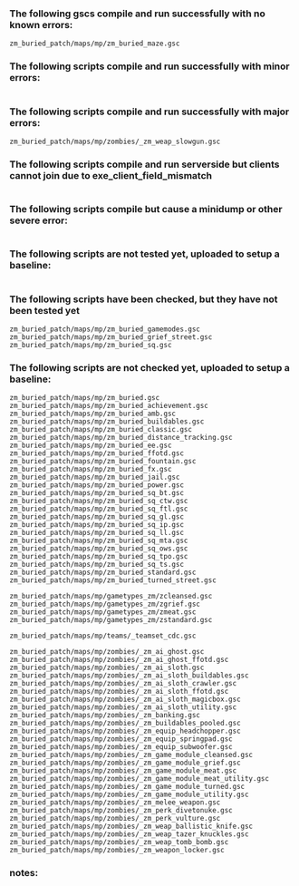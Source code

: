 ### The following gscs compile and run successfully with no known errors:
```
zm_buried_patch/maps/mp/zm_buried_maze.gsc
```
### The following scripts compile and run successfully with minor errors:
```
```
### The following scripts compile and run successfully with major errors:
```
zm_buried_patch/maps/mp/zombies/_zm_weap_slowgun.gsc
```
### The following scripts compile and run serverside but clients cannot join due to exe_client_field_mismatch
```
```
### The following scripts compile but cause a minidump or other severe error:
```
```
### The following scripts are not tested yet, uploaded to setup a baseline:
```
```
### The following scripts have been checked, but they have not been tested yet
```
zm_buried_patch/maps/mp/zm_buried_gamemodes.gsc
zm_buried_patch/maps/mp/zm_buried_grief_street.gsc
zm_buried_patch/maps/mp/zm_buried_sq.gsc

```
### The following scripts are not checked yet, uploaded to setup a baseline:
```
zm_buried_patch/maps/mp/zm_buried.gsc
zm_buried_patch/maps/mp/zm_buried_achievement.gsc
zm_buried_patch/maps/mp/zm_buried_amb.gsc
zm_buried_patch/maps/mp/zm_buried_buildables.gsc
zm_buried_patch/maps/mp/zm_buried_classic.gsc
zm_buried_patch/maps/mp/zm_buried_distance_tracking.gsc
zm_buried_patch/maps/mp/zm_buried_ee.gsc
zm_buried_patch/maps/mp/zm_buried_ffotd.gsc
zm_buried_patch/maps/mp/zm_buried_fountain.gsc
zm_buried_patch/maps/mp/zm_buried_fx.gsc
zm_buried_patch/maps/mp/zm_buried_jail.gsc
zm_buried_patch/maps/mp/zm_buried_power.gsc
zm_buried_patch/maps/mp/zm_buried_sq_bt.gsc
zm_buried_patch/maps/mp/zm_buried_sq_ctw.gsc
zm_buried_patch/maps/mp/zm_buried_sq_ftl.gsc
zm_buried_patch/maps/mp/zm_buried_sq_gl.gsc
zm_buried_patch/maps/mp/zm_buried_sq_ip.gsc
zm_buried_patch/maps/mp/zm_buried_sq_ll.gsc
zm_buried_patch/maps/mp/zm_buried_sq_mta.gsc
zm_buried_patch/maps/mp/zm_buried_sq_ows.gsc
zm_buried_patch/maps/mp/zm_buried_sq_tpo.gsc
zm_buried_patch/maps/mp/zm_buried_sq_ts.gsc
zm_buried_patch/maps/mp/zm_buried_standard.gsc
zm_buried_patch/maps/mp/zm_buried_turned_street.gsc

zm_buried_patch/maps/mp/gametypes_zm/zcleansed.gsc
zm_buried_patch/maps/mp/gametypes_zm/zgrief.gsc
zm_buried_patch/maps/mp/gametypes_zm/zmeat.gsc
zm_buried_patch/maps/mp/gametypes_zm/zstandard.gsc

zm_buried_patch/maps/mp/teams/_teamset_cdc.gsc

zm_buried_patch/maps/mp/zombies/_zm_ai_ghost.gsc
zm_buried_patch/maps/mp/zombies/_zm_ai_ghost_ffotd.gsc
zm_buried_patch/maps/mp/zombies/_zm_ai_sloth.gsc
zm_buried_patch/maps/mp/zombies/_zm_ai_sloth_buildables.gsc
zm_buried_patch/maps/mp/zombies/_zm_ai_sloth_crawler.gsc
zm_buried_patch/maps/mp/zombies/_zm_ai_sloth_ffotd.gsc
zm_buried_patch/maps/mp/zombies/_zm_ai_sloth_magicbox.gsc
zm_buried_patch/maps/mp/zombies/_zm_ai_sloth_utility.gsc
zm_buried_patch/maps/mp/zombies/_zm_banking.gsc
zm_buried_patch/maps/mp/zombies/_zm_buildables_pooled.gsc
zm_buried_patch/maps/mp/zombies/_zm_equip_headchopper.gsc
zm_buried_patch/maps/mp/zombies/_zm_equip_springpad.gsc
zm_buried_patch/maps/mp/zombies/_zm_equip_subwoofer.gsc
zm_buried_patch/maps/mp/zombies/_zm_game_module_cleansed.gsc
zm_buried_patch/maps/mp/zombies/_zm_game_module_grief.gsc
zm_buried_patch/maps/mp/zombies/_zm_game_module_meat.gsc
zm_buried_patch/maps/mp/zombies/_zm_game_module_meat_utility.gsc
zm_buried_patch/maps/mp/zombies/_zm_game_module_turned.gsc
zm_buried_patch/maps/mp/zombies/_zm_game_module_utility.gsc
zm_buried_patch/maps/mp/zombies/_zm_melee_weapon.gsc
zm_buried_patch/maps/mp/zombies/_zm_perk_divetonuke.gsc
zm_buried_patch/maps/mp/zombies/_zm_perk_vulture.gsc
zm_buried_patch/maps/mp/zombies/_zm_weap_ballistic_knife.gsc
zm_buried_patch/maps/mp/zombies/_zm_weap_tazer_knuckles.gsc
zm_buried_patch/maps/mp/zombies/_zm_weap_tomb_bomb.gsc
zm_buried_patch/maps/mp/zombies/_zm_weapon_locker.gsc
```
### notes:
```
```


